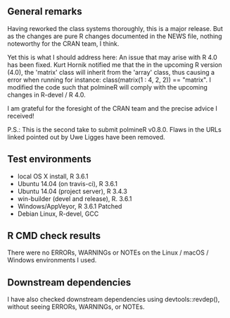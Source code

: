 ## General remarks

Having reworked the class systems thoroughly, this is a major release. But as the changes are pure R changes documented in the NEWS file, nothing noteworthy for the CRAN team, I think.

Yet this is what I should address here: An issue that may arise with R 4.0 has been fixed. Kurt Hornik notified me that the in the upcoming R version (4.0), the 'matrix' class will inherit from the 'array' class, thus causing a error when running for instance: class(matrix(1 : 4, 2, 2)) == "matrix". I modified the code such that polmineR will comply with the upcoming changes in R-devel / R 4.0. 

I am grateful for the foresight of the CRAN team and the precise advice I received!

P.S.: This is the second take to submit polmineR v0.8.0. Flaws in the URLs linked
pointed out by Uwe Ligges have been removed.

## Test environments

* local OS X install, R 3.6.1
* Ubuntu 14.04 (on travis-ci), R 3.6.1
* Ubuntu 14.04 (project server), R 3.4.3
* win-builder (devel and release), R. 3.6.1
* Windows/AppVeyor, R 3.6.1 Patched
* Debian Linux, R-devel, GCC


## R CMD check results

There were no ERRORs, WARNINGs or NOTEs on the Linux / macOS / Windows environments I used. 


## Downstream dependencies

I have also checked downstream dependencies using devtools::revdep(),
without seeing ERRORs, WARNINGs, or NOTEs.

